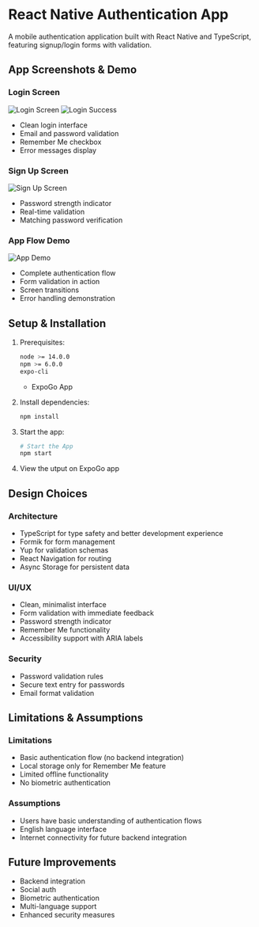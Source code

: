 # React Native Authentication App

A mobile authentication application built with React Native and TypeScript, featuring signup/login forms with validation.

## App Screenshots & Demo

### Login Screen

![Login Screen](assets/screenshots/login-screen.jpg)
![Login Success](assets/screenshots/login-success.jpg)

- Clean login interface
- Email and password validation
- Remember Me checkbox
- Error messages display

### Sign Up Screen

![Sign Up Screen](assets/screenshots/signup-screen.jpg)

- Password strength indicator
- Real-time validation
- Matching password verification

### App Flow Demo

![App Demo](assets/screenshots/app-flow.gif)

- Complete authentication flow
- Form validation in action
- Screen transitions
- Error handling demonstration

## Setup & Installation

1. Prerequisites:

    ```bash
    node >= 14.0.0
    npm >= 6.0.0
    expo-cli
    ```
    - ExpoGo App

2. Install dependencies:

    ```bash
    npm install
    ```

3. Start the app:

    ```bash
    # Start the App
    npm start
    ```

4. View the utput on ExpoGo app

## Design Choices

### Architecture

- TypeScript for type safety and better development experience
- Formik for form management
- Yup for validation schemas
- React Navigation for routing
- Async Storage for persistent data

### UI/UX

- Clean, minimalist interface
- Form validation with immediate feedback
- Password strength indicator
- Remember Me functionality
- Accessibility support with ARIA labels

### Security

- Password validation rules
- Secure text entry for passwords
- Email format validation

## Limitations & Assumptions

### Limitations

- Basic authentication flow (no backend integration)
- Local storage only for Remember Me feature
- Limited offline functionality
- No biometric authentication

### Assumptions

- Users have basic understanding of authentication flows
- English language interface
- Internet connectivity for future backend integration

## Future Improvements

- Backend integration
- Social auth
- Biometric authentication
- Multi-language support
- Enhanced security measures